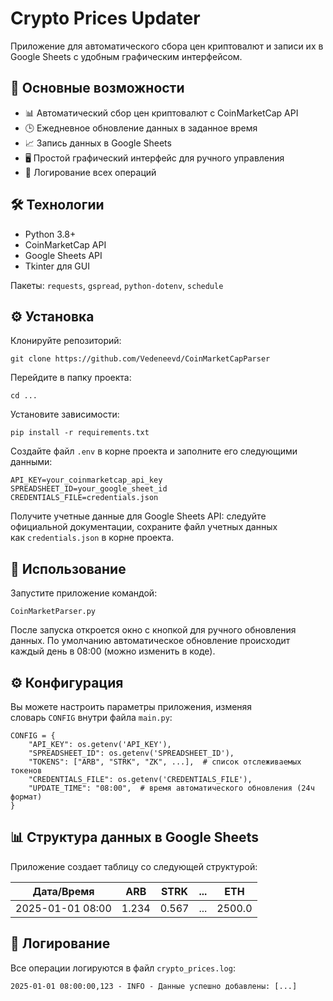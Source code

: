 # Crypto Prices Updater

Приложение для автоматического сбора цен криптовалют и записи их в Google Sheets с удобным графическим интерфейсом.

## 📌 Основные возможности

*   📊 Автоматический сбор цен криптовалют с CoinMarketCap API
*   🕒 Ежедневное обновление данных в заданное время
*   📈 Запись данных в Google Sheets
*   🖥️ Простой графический интерфейс для ручного управления
*   📝 Логирование всех операций

## 🛠️ Технологии

*   Python 3.8+
*   CoinMarketCap API
*   Google Sheets API
*   Tkinter для GUI

Пакеты: `requests`, `gspread`, `python-dotenv`, `schedule`

## ⚙️ Установка

Клонируйте репозиторий:

    git clone https://github.com/Vedeneevd/CoinMarketCapParser
    

Перейдите в папку проекта:

    cd ...  
    

Установите зависимости:

    pip install -r requirements.txt  
    

Создайте файл `.env` в корне проекта и заполните его следующими данными:

    API_KEY=your_coinmarketcap_api_key  
    SPREADSHEET_ID=your_google_sheet_id  
    CREDENTIALS_FILE=credentials.json  
    

Получите учетные данные для Google Sheets API: следуйте официальной документации, сохраните файл учетных данных как `credentials.json` в корне проекта.

## 🚀 Использование

Запустите приложение командой:

    CoinMarketParser.py
    

После запуска откроется окно с кнопкой для ручного обновления данных. По умолчанию автоматическое обновление происходит каждый день в 08:00 (можно изменить в коде).

## ⚙️ Конфигурация

Вы можете настроить параметры приложения, изменяя словарь `CONFIG` внутри файла `main.py`:

    CONFIG = {  
        "API_KEY": os.getenv('API_KEY'),  
        "SPREADSHEET_ID": os.getenv('SPREADSHEET_ID'),  
        "TOKENS": ["ARB", "STRK", "ZK", ...],  # список отслеживаемых токенов  
        "CREDENTIALS_FILE": os.getenv('CREDENTIALS_FILE'),  
        "UPDATE_TIME": "08:00",  # время автоматического обновления (24ч формат)  
    }  
    

## 📊 Структура данных в Google Sheets

Приложение создает таблицу со следующей структурой:

| Дата/Время | ARB | STRK | ... | ETH |
| --- | --- | --- | --- | --- |
| 2025-01-01 08:00 | 1.234 | 0.567 | ... | 2500.0 |

## 📜 Логирование

Все операции логируются в файл `crypto_prices.log`:

    2025-01-01 08:00:00,123 - INFO - Данные успешно добавлены: [...] 
    
